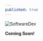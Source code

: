 ```yaml
---
published: true
---
```

![SoftwareDev]({{site.baseurl}}/images/Python-programming-for-hackers-compressed.jpg)

**Coming Soon!**

